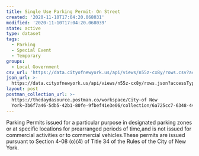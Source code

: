 ```yaml
---
title: Single Use Parking Permit- On Street
created: '2020-11-10T17:04:20.068031'
modified: '2020-11-10T17:04:20.068039'
state: active
type: dataset
tags:
  - Parking
  - Special Event
  - Temporary
groups:
  - Local Government
csv_url: 'https://data.cityofnewyork.us/api/views/n55z-cx8y/rows.csv?accessType=DOWNLOAD'
json_url: >-
  https://data.cityofnewyork.us/api/views/n55z-cx8y/rows.json?accessType=DOWNLOAD
layout: post
postman_collection_url: >-
  https://thedaydasource.postman.co/workspace/City-of New
  York~3b6f7a46-5db5-42b1-80fe-9fbef41e3e06/collection/6a725cc7-6348-445f-ae64-f8aff61e29c0
---
```

Parking Permits issued for a particular purpose in designated parking zones or at specific locations for prearranged periods of time,and is not issued for commercial activities or to commercial vehicles.These permits are issued pursuant to Section 4-08 (o)(4) of Title 34 of the Rules of the City of New York.
